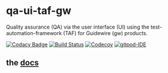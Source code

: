 # qa-ui-taf-gw
Quality assurance (QA) via the user interface (UI) using the test-automation-framework (TAF) for Guidewire (gw) products.

[![Codacy Badge](https://api.codacy.com/project/badge/Grade/bf6fa237dd934970991ecba2c66db23e)](https://app.codacy.com/app/open-insurance/qa-ui-taf-gw?utm_source=github.com&utm_medium=referral&utm_content=open-insurance/qa-ui-taf-gw&utm_campaign=Badge_Grade_Dashboard)
[![Build Status](https://travis-ci.org/open-insurance/qa-ui-taf-gw.svg?branch=master)](https://travis-ci.org/open-insurance/qa-ui-taf-gw)
[![Codecov](https://img.shields.io/codecov/c/github/open-insurance/qa-ui-taf-gw.svg)](https://codecov.io/gh/open-insurance/qa-ui-taf-gw)
[![gitpod-IDE](https://img.shields.io/badge/open--IDE-as--gitpod-blue.svg?style=flat&label=openIDE)](https://gitpod.io#https://github.com/open-insurance/qa-ui-taf-gw)

## the [docs](docs/index.md)
